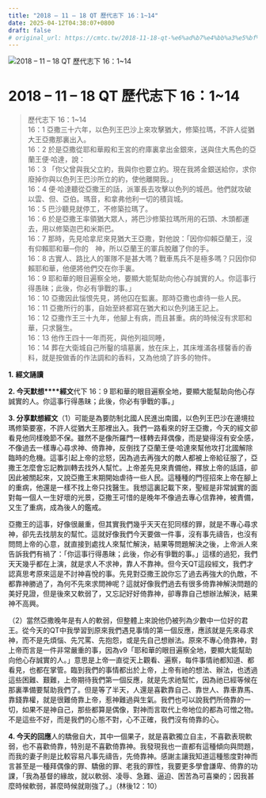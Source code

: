 ```yaml
---
title: "2018 – 11 – 18 QT 歷代志下 16：1~14"
date: 2025-04-12T04:38:07+0800
draft: false
# original_url: https://cmtc.tw/2018-11-18-qt-%e6%ad%b7%e4%bb%a3%e5%bf%97%e4%b8%8b-16%ef%bc%9a114
---
```


![2018 – 11 – 18 QT 歷代志下 16：1~14](/images/qt.jpg   "2018 – 11 – 18 QT 歷代志下 16：1~14")

# 2018 – 11 – 18 QT 歷代志下 16：1~14

> 歷代志下 16：1~14  
> 16：1 亞撒三十六年，以色列王巴沙上來攻擊猶大，修築拉瑪，不許人從猶大王亞撒那裏出入。  
> 16：2 於是亞撒從耶和華殿和王宮的府庫裏拿出金銀來，送與住大馬色的亞蘭王便‧哈達，說：  
> 16：3 「你父曾與我父立約，我與你也要立約。現在我將金銀送給你，求你廢掉你與以色列王巴沙所立的約，使他離開我。」  
> 16：4 便‧哈達聽從亞撒王的話，派軍長去攻擊以色列的城邑。他們就攻破以雲、但、亞伯。瑪音，和拿弗他利一切的積貨城。  
> 16：5 巴沙聽見就停工，不修築拉瑪了。  
> 16：6 於是亞撒王率領猶大眾人，將巴沙修築拉瑪所用的石頭、木頭都運去，用以修築迦巴和米斯巴。  
> 16：7 那時，先見哈拿尼來見猶大王亞撒，對他說：「因你仰賴亞蘭王，沒有仰賴耶和華─你的　神，所以亞蘭王的軍兵脫離了你的手。  
> 16：8 古實人、路比人的軍隊不是甚大嗎？戰車馬兵不是極多嗎？只因你仰賴耶和華，他便將他們交在你手裏。  
> 16：9 耶和華的眼目遍察全地，要顯大能幫助向他心存誠實的人。你這事行得愚昧；此後，你必有爭戰的事。」  
> 16：10 亞撒因此惱恨先見，將他囚在監裏。那時亞撒也虐待一些人民。  
> 16：11 亞撒所行的事，自始至終都寫在猶大和以色列諸王記上。  
> 16：12 亞撒作王三十九年，他腳上有病，而且甚重。病的時候沒有求耶和華，只求醫生。  
> 16：13 他作王四十一年而死，與他列祖同睡，  
> 16：14 葬在大衛城自己所鑿的墳墓裏，放在床上，其床堆滿各樣馨香的香料，就是按做香的作法調和的香料，又為他燒了許多的物件。

**1.** **經文誦讀**

**2. 今天默想****經文**代下 16：9 耶和華的眼目遍察全地，要顯大能幫助向他心存誠實的人。你這事行得愚昧；此後，你必有爭戰的事。」

**3. 分享默想經文**（1）可能是為要防制北國人民進出南國，以色列王巴沙在邊境拉瑪修築要塞，不許人從猶大王那裡出入。我們一路看來的好王亞撒，今天的經文卻看見他同樣晚節不保。雖然不是像所羅門一樣轉去拜偶像，而是變得沒有安全感，不像過去一樣專心尋求神、倚靠神，反倒找了亞蘭王便‧哈達來幫他攻打北國解除臨時的危機。這事引起上帝的忿怒，因為過去再強大的敵人都被上帝給征服了，亞撒王怎麼會忘記教訓轉去找外人幫忙。上帝差先見來責備他，釋放上帝的話語，卻因此被關起來，又說亞撒王末期開始虐待一些人民。這種種的門徑招來上帝在腳上的重病，他還是一樣不找上帝只找醫生。我想這裏記載下來，聖經是非常誠實的面對每一個人一生好壞的光景，亞撒王可惜的是晚年不像過去專心信靠神，被責備，又生了重病，成為後人的鑑戒。

亞撒王的這事，好像很嚴重，但其實我們幾乎天天在犯同樣的罪，就是不專心尋求神，卻先去找朋友的幫忙。這就好像我們今天要做一件事，沒有事先禱告，也沒有問問上帝的心意，就直接到處找人來幫忙解決，結果等問題解決之後，上帝派人來告訴我們有禍了：「你這事行得愚昧；此後，你必有爭戰的事。」這樣的過犯，我們天天幾乎都在上演，就是求人不求神，靠人不靠神。但今天QT這段經文，我們才認真思考原來這是不討神喜悅的事。先見對亞撒王說你忘了過去再強大的仇敵，不都靠神勝過了，為何不先來求問神呢？這就好像我們過去有很多倚靠神解決問題的美好見證，但是後來又軟弱了，又忘記好好倚靠神，卻專靠自己想辦法解決，結果神不高興。

（2）當然亞撒晚年是有人的軟弱，但整體上來說他仍被列為少數中一位好的君王。從今天的QT中我學習到原來我們遇見事情的第一個反應，應該就是先來尋求神，而不是先煩惱、先咒罵、先抱怨，或是先自己想辦法。原來不專心倚靠神，對上帝而言是一件非常嚴重的事，因為v9「耶和華的眼目遍察全地，要顯大能幫助向他心存誠實的人。」意思是上帝一直從天上觀看、遍察，每件事情祂都知道、都看見，也都在掌管。臨到我們的事情都出於上帝，上帝有祂的想法、辦法，也透過這些困難、艱難，上帝期待我們第一個反應，就是先求祂幫忙，因為祂已經等候在那裏準備要幫助我們了。但是等了半天，人還是喜歡靠自己、靠世人、靠車靠馬、靠錢靠權，就是很難倚靠上帝，惹神難過與生氣。我們也可以說我們所倚靠的一切，如果不是神自己，那些都算是偶像，對神而言取代上帝地位的都為可憎之物。不是這些不好，而是我們的心態不對，心不正確，我們沒有倚靠的心。

**4. 今天的回應**人的驕傲自大，其中一個果子，就是喜歡獨立自主，不喜歡表現軟弱，也不喜歡倚靠，特別是不喜歡倚靠神。我發現我也一直都有這種傾向與問題，而我的妻子則是比較容易凡事先禱告，先倚靠神。感謝主讓我知道這種態度對神而言甚至是一種拜偶像的罪、驕傲的罪、老我的罪性，我要更多學會謙卑、倚靠的功課，「我為基督的緣故，就以軟弱、凌辱、急難、逼迫、困苦為可喜樂的；因我甚麼時候軟弱，甚麼時候就剛強了。」（林後12：10）